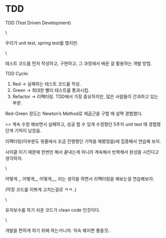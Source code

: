 # TDD

TDD (Test Driven Development)

\


우리가 unit test, spring test를 했지만.

\


테스트 코드를 먼저 작성하고, 구현하고, 그 과정에서 배운 걸 활용하는 개발 방법.

TDD Cycle:

1. Red → 실패하는 테스트 코드를 작성.
2. Green → 최대한 빨리 테스트를 통과시킴.
3. Refactor → 리팩터링. TDD에서 가장 중요하지만, 많은 사람들이 간과하고 있는 부분.

Red-Green 정도는 Newton’s Method로 제곱근을 구할 때 살짝 경험했다.&#x20;

\>> 계속 수정 해보면서 실패하고, 성공 할 수 있게 수정했던 5주차 unit test 때 경험했던게 기억이 났었음.

리팩터링(이부분도 윗줄에서 조금 진행했던 기억을 해봤었음)에 집중해서 연습해 보자.

사이클 이기 때문에 한번만 해서 끝내는게 아니라 계속해서 반복해서 완성을 시킨다고 생각하자.

\


어떻게 ,, 어떻게,,, 어떻게,,,, 라는 생각을 하면서 리팩터링을 해보는걸 연습해보자.

(막장 코드를 이쁘게 고치는걸로 ㅋㅋ..)

\


유지보수를 하기 쉬운 코드가 clean code 인것이다.

\


개발을 편하게 하기 위해 하는거니까. 익숙 해지면 좋을것..
